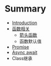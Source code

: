 # Summary

* [Introduction](README.md)
* [函数相关](han-shu-mo-ren-zhi.md)
  * [箭头函数](han-shu-mo-ren-zhi/jian-tou-han-shu.md)
  * 函数默认值
* [Promise](promise.md)
* [Async await](async-await.md)
* Class继承


